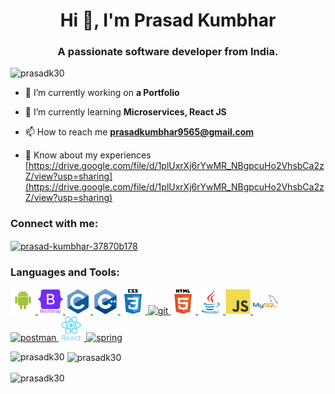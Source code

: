 <h1 align="center">Hi 👋, I'm Prasad Kumbhar</h1>
<h3 align="center">A passionate software developer from India.</h3>

<p align="left"> <img src="https://komarev.com/ghpvc/?username=prasadk30&label=Profile%20views&color=0e75b6&style=flat" alt="prasadk30" /> </p>

- 🔭 I’m currently working on **a Portfolio**

- 🌱 I’m currently learning **Microservices, React JS**

- 📫 How to reach me **prasadkumbhar9565@gmail.com**

- 📄 Know about my experiences [https://drive.google.com/file/d/1plUxrXj6rYwMR_NBgpcuHo2VhsbCa2zZ/view?usp=sharing](https://drive.google.com/file/d/1plUxrXj6rYwMR_NBgpcuHo2VhsbCa2zZ/view?usp=sharing)

<h3 align="left">Connect with me:</h3>
<p align="left">
<a href="https://linkedin.com/in/prasad-kumbhar-37870b178" target="blank"><img align="center" src="https://raw.githubusercontent.com/rahuldkjain/github-profile-readme-generator/master/src/images/icons/Social/linked-in-alt.svg" alt="prasad-kumbhar-37870b178" height="30" width="40" /></a>
</p>

<h3 align="left">Languages and Tools:</h3>
<p align="left"> <a href="https://developer.android.com" target="_blank" rel="noreferrer"> <img src="https://raw.githubusercontent.com/devicons/devicon/master/icons/android/android-original-wordmark.svg" alt="android" width="40" height="40"/> </a> <a href="https://getbootstrap.com" target="_blank" rel="noreferrer"> <img src="https://raw.githubusercontent.com/devicons/devicon/master/icons/bootstrap/bootstrap-plain-wordmark.svg" alt="bootstrap" width="40" height="40"/> </a> <a href="https://www.cprogramming.com/" target="_blank" rel="noreferrer"> <img src="https://raw.githubusercontent.com/devicons/devicon/master/icons/c/c-original.svg" alt="c" width="40" height="40"/> </a> <a href="https://www.w3schools.com/cpp/" target="_blank" rel="noreferrer"> <img src="https://raw.githubusercontent.com/devicons/devicon/master/icons/cplusplus/cplusplus-original.svg" alt="cplusplus" width="40" height="40"/> </a> <a href="https://www.w3schools.com/css/" target="_blank" rel="noreferrer"> <img src="https://raw.githubusercontent.com/devicons/devicon/master/icons/css3/css3-original-wordmark.svg" alt="css3" width="40" height="40"/> </a> <a href="https://git-scm.com/" target="_blank" rel="noreferrer"> <img src="https://www.vectorlogo.zone/logos/git-scm/git-scm-icon.svg" alt="git" width="40" height="40"/> </a> <a href="https://www.w3.org/html/" target="_blank" rel="noreferrer"> <img src="https://raw.githubusercontent.com/devicons/devicon/master/icons/html5/html5-original-wordmark.svg" alt="html5" width="40" height="40"/> </a> <a href="https://www.java.com" target="_blank" rel="noreferrer"> <img src="https://raw.githubusercontent.com/devicons/devicon/master/icons/java/java-original.svg" alt="java" width="40" height="40"/> </a> <a href="https://developer.mozilla.org/en-US/docs/Web/JavaScript" target="_blank" rel="noreferrer"> <img src="https://raw.githubusercontent.com/devicons/devicon/master/icons/javascript/javascript-original.svg" alt="javascript" width="40" height="40"/> </a> <a href="https://www.mysql.com/" target="_blank" rel="noreferrer"> <img src="https://raw.githubusercontent.com/devicons/devicon/master/icons/mysql/mysql-original-wordmark.svg" alt="mysql" width="40" height="40"/> </a> <a href="https://postman.com" target="_blank" rel="noreferrer"> <img src="https://www.vectorlogo.zone/logos/getpostman/getpostman-icon.svg" alt="postman" width="40" height="40"/> </a> <a href="https://reactjs.org/" target="_blank" rel="noreferrer"> <img src="https://raw.githubusercontent.com/devicons/devicon/master/icons/react/react-original-wordmark.svg" alt="react" width="40" height="40"/> </a> <a href="https://spring.io/" target="_blank" rel="noreferrer"> <img src="https://www.vectorlogo.zone/logos/springio/springio-icon.svg" alt="spring" width="40" height="40"/> </a> </p>

<p><img align="left" src="https://github-readme-stats.vercel.app/api/top-langs?username=prasadk30&show_icons=true&locale=en&layout=compact" alt="prasadk30" /></p>

<p>&nbsp;<img align="center" src="https://github-readme-stats.vercel.app/api?username=prasadk30&show_icons=true&locale=en" alt="prasadk30" /></p>

<p><img align="center" src="https://github-readme-streak-stats.herokuapp.com/?user=prasadk30&" alt="prasadk30" /></p>
